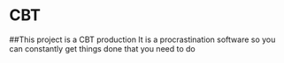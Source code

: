 # CBT
##This project is a CBT production 
It is a procrastination software so you can constantly get things done that you need to do

